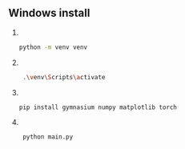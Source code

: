 ## Windows install
1. 
```bash
   python -m venv venv
```

2. 
```bash
    .\venv\Scripts\activate

```
3. 
```bash
   pip install gymnasium numpy matplotlib torch
```
4. 

```bash
    python main.py
```


